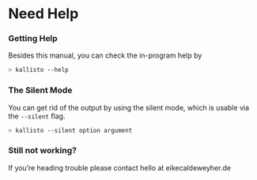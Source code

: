 # Need Help

### Getting Help

Besides this manual, you can check the in-program help by

```bash
> kallisto --help
```

### The Silent Mode

You can get rid of the output by using the silent mode, which is usable via the `--silent` flag.

```bash
> kallisto --silent option argument
```

### Still not working?

If you’re heading trouble please contact hello at eikecaldeweyher.de

